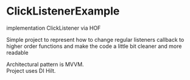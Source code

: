 # ClickListenerExample
implementation ClickListener via HOF


Simple project to represent how to change regular listeners callback to higher order functions and make the code a little bit cleaner and more readable

Architectural pattern is MVVM.  
Project uses DI Hilt. 
